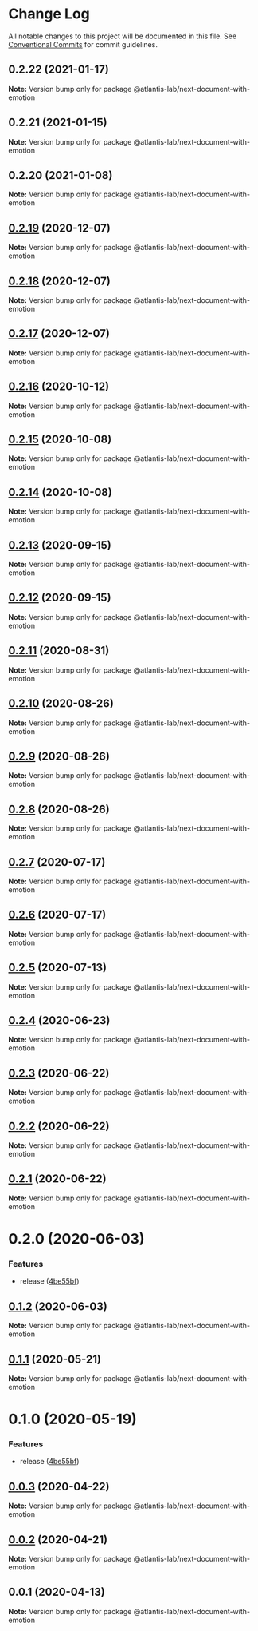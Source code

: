 # Change Log

All notable changes to this project will be documented in this file.
See [Conventional Commits](https://conventionalcommits.org) for commit guidelines.

## 0.2.22 (2021-01-17)

**Note:** Version bump only for package @atlantis-lab/next-document-with-emotion





## 0.2.21 (2021-01-15)

**Note:** Version bump only for package @atlantis-lab/next-document-with-emotion





## 0.2.20 (2021-01-08)

**Note:** Version bump only for package @atlantis-lab/next-document-with-emotion





## [0.2.19](https://github.com/Atlantis-Lab/nextjs/compare/@atlantis-lab/next-document-with-emotion@0.2.18...@atlantis-lab/next-document-with-emotion@0.2.19) (2020-12-07)

**Note:** Version bump only for package @atlantis-lab/next-document-with-emotion





## [0.2.18](https://github.com/Atlantis-Lab/nextjs/compare/@atlantis-lab/next-document-with-emotion@0.2.17...@atlantis-lab/next-document-with-emotion@0.2.18) (2020-12-07)

**Note:** Version bump only for package @atlantis-lab/next-document-with-emotion





## [0.2.17](https://github.com/Atlantis-Lab/nextjs/compare/@atlantis-lab/next-document-with-emotion@0.2.16...@atlantis-lab/next-document-with-emotion@0.2.17) (2020-12-07)

**Note:** Version bump only for package @atlantis-lab/next-document-with-emotion





## [0.2.16](https://github.com/Atlantis-Lab/nextjs/compare/@atlantis-lab/next-document-with-emotion@0.2.15...@atlantis-lab/next-document-with-emotion@0.2.16) (2020-10-12)

**Note:** Version bump only for package @atlantis-lab/next-document-with-emotion





## [0.2.15](https://github.com/Atlantis-Lab/nextjs/compare/@atlantis-lab/next-document-with-emotion@0.2.14...@atlantis-lab/next-document-with-emotion@0.2.15) (2020-10-08)

**Note:** Version bump only for package @atlantis-lab/next-document-with-emotion





## [0.2.14](https://github.com/Atlantis-Lab/nextjs/compare/@atlantis-lab/next-document-with-emotion@0.2.13...@atlantis-lab/next-document-with-emotion@0.2.14) (2020-10-08)

**Note:** Version bump only for package @atlantis-lab/next-document-with-emotion





## [0.2.13](https://github.com/Atlantis-Lab/nextjs/compare/@atlantis-lab/next-document-with-emotion@0.2.12...@atlantis-lab/next-document-with-emotion@0.2.13) (2020-09-15)

**Note:** Version bump only for package @atlantis-lab/next-document-with-emotion





## [0.2.12](https://github.com/Atlantis-Lab/nextjs/compare/@atlantis-lab/next-document-with-emotion@0.2.11...@atlantis-lab/next-document-with-emotion@0.2.12) (2020-09-15)

**Note:** Version bump only for package @atlantis-lab/next-document-with-emotion





## [0.2.11](https://github.com/Atlantis-Lab/nextjs/compare/@atlantis-lab/next-document-with-emotion@0.2.10...@atlantis-lab/next-document-with-emotion@0.2.11) (2020-08-31)

**Note:** Version bump only for package @atlantis-lab/next-document-with-emotion





## [0.2.10](https://github.com/Atlantis-Lab/nextjs/compare/@atlantis-lab/next-document-with-emotion@0.2.9...@atlantis-lab/next-document-with-emotion@0.2.10) (2020-08-26)

**Note:** Version bump only for package @atlantis-lab/next-document-with-emotion





## [0.2.9](https://github.com/Atlantis-Lab/nextjs/compare/@atlantis-lab/next-document-with-emotion@0.2.8...@atlantis-lab/next-document-with-emotion@0.2.9) (2020-08-26)

**Note:** Version bump only for package @atlantis-lab/next-document-with-emotion





## [0.2.8](https://github.com/Atlantis-Lab/nextjs/compare/@atlantis-lab/next-document-with-emotion@0.2.7...@atlantis-lab/next-document-with-emotion@0.2.8) (2020-08-26)

**Note:** Version bump only for package @atlantis-lab/next-document-with-emotion





## [0.2.7](https://github.com/Atlantis-Lab/nextjs/compare/@atlantis-lab/next-document-with-emotion@0.2.6...@atlantis-lab/next-document-with-emotion@0.2.7) (2020-07-17)

**Note:** Version bump only for package @atlantis-lab/next-document-with-emotion





## [0.2.6](https://github.com/Atlantis-Lab/nextjs/compare/@atlantis-lab/next-document-with-emotion@0.2.5...@atlantis-lab/next-document-with-emotion@0.2.6) (2020-07-17)

**Note:** Version bump only for package @atlantis-lab/next-document-with-emotion





## [0.2.5](https://github.com/Atlantis-Lab/nextjs/compare/@atlantis-lab/next-document-with-emotion@0.2.4...@atlantis-lab/next-document-with-emotion@0.2.5) (2020-07-13)

**Note:** Version bump only for package @atlantis-lab/next-document-with-emotion





## [0.2.4](https://github.com/Atlantis-Lab/nextjs/compare/@atlantis-lab/next-document-with-emotion@0.2.3...@atlantis-lab/next-document-with-emotion@0.2.4) (2020-06-23)

**Note:** Version bump only for package @atlantis-lab/next-document-with-emotion





## [0.2.3](https://github.com/Atlantis-Lab/nextjs/compare/@atlantis-lab/next-document-with-emotion@0.2.2...@atlantis-lab/next-document-with-emotion@0.2.3) (2020-06-22)

**Note:** Version bump only for package @atlantis-lab/next-document-with-emotion





## [0.2.2](https://github.com/Atlantis-Lab/nextjs/compare/@atlantis-lab/next-document-with-emotion@0.2.1...@atlantis-lab/next-document-with-emotion@0.2.2) (2020-06-22)

**Note:** Version bump only for package @atlantis-lab/next-document-with-emotion





## [0.2.1](https://github.com/Atlantis-Lab/nextjs/compare/@atlantis-lab/next-document-with-emotion@0.2.0...@atlantis-lab/next-document-with-emotion@0.2.1) (2020-06-22)

**Note:** Version bump only for package @atlantis-lab/next-document-with-emotion





# 0.2.0 (2020-06-03)


### Features

* release ([4be55bf](https://github.com/Atlantis-Lab/nextjs/commit/4be55bf0cb647444d313752e897280b02fdfffc6))





## [0.1.2](https://github.com/Atlantis-Lab/nextjs/compare/@atlantis-lab/next-document-with-emotion@0.1.1...@atlantis-lab/next-document-with-emotion@0.1.2) (2020-06-03)

**Note:** Version bump only for package @atlantis-lab/next-document-with-emotion

## [0.1.1](https://github.com/Atlantis-Lab/next/compare/@atlantis-lab/next-document-with-emotion@0.1.0...@atlantis-lab/next-document-with-emotion@0.1.1) (2020-05-21)

**Note:** Version bump only for package @atlantis-lab/next-document-with-emotion

# 0.1.0 (2020-05-19)

### Features

- release ([4be55bf](https://github.com/Atlantis-Lab/next/commit/4be55bf0cb647444d313752e897280b02fdfffc6))

## [0.0.3](https://github.com/Atlantis-Lab/next/compare/@atlantis-lab/next-document-with-emotion@0.0.2...@atlantis-lab/next-document-with-emotion@0.0.3) (2020-04-22)

**Note:** Version bump only for package @atlantis-lab/next-document-with-emotion

## [0.0.2](https://github.com/Atlantis-Lab/next/compare/@atlantis-lab/next-document-with-emotion@0.0.1...@atlantis-lab/next-document-with-emotion@0.0.2) (2020-04-21)

**Note:** Version bump only for package @atlantis-lab/next-document-with-emotion

## 0.0.1 (2020-04-13)

**Note:** Version bump only for package @atlantis-lab/next-document-with-emotion

